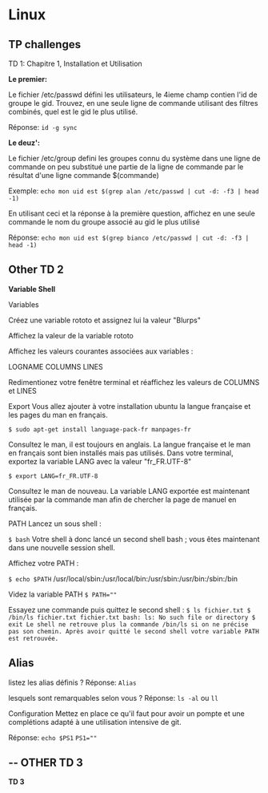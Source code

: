 # Linux


**TP challenges**
---

TD 1: Chapitre 1, Installation et Utilisation

**Le premier:**

Le fichier /etc/passwd défini les utilisateurs, le 4ieme champ contien l'id de groupe le gid.
Trouvez, en une seule ligne de commande utilisant des filtres combinés, quel est le gid le plus utilisé.

Réponse: `id -g sync`


**Le deuz':**

Le fichier /etc/group defini les groupes connu du système
dans une ligne de commande on peu substitué une partie de la ligne de commande par le résultat d'une ligne commande $(commande)

Exemple:
        `echo mon uid est $(grep alan /etc/passwd | cut -d: -f3 | head -1)`
        
En utilisant ceci et la réponse à la première question, affichez en une seule commande le nom du groupe associé au gid le plus utilisé

Réponse: `echo mon uid est $(grep bianco /etc/passwd | cut -d: -f3 | head -1)`



## Other TD 2

**Variable Shell**


Variables

Créez une variable rototo et assignez lui la valeur "Blurps"

Affichez la valeur de la variable rototo

Affichez les valeurs courantes associées aux variables :

LOGNAME
COLUMNS
LINES


Redimentionez votre fenêtre terminal et réaffichez les valeurs de COLUMNS et LINES


Export
Vous allez ajouter à votre installation ubuntu la langue française et les pages du man en français.

`$ sudo apt-get install language-pack-fr manpages-fr`

Consultez le man, il est toujours en anglais.
La langue française et le man en français sont bien installés mais pas utilisés.
Dans votre terminal, exportez la variable LANG avec la valeur "fr_FR.UTF-8"

`$ export LANG=fr_FR.UTF-8`

Consultez le man de nouveau. La variable LANG exportée est maintenant utilisée par la commande man afin de chercher la page de manuel en français.

PATH
Lancez un sous shell :

`$ bash`
Votre shell à donc lancé un second shell bash ; vous êtes maintenant dans une nouvelle session shell.

Affichez votre PATH :

`$ echo $PATH`
/usr/local/sbin:/usr/local/bin:/usr/sbin:/usr/bin:/sbin:/bin

Videz la variable PATH
`$ PATH=""`

Essayez une commande puis quittez le second shell :
`$ ls fichier.txt
$ /bin/ls fichier.txt
fichier.txt
bash: ls: No such file or directory
$ exit
Le shell ne retrouve plus la commande /bin/ls si on ne précise pas son chemin. Après avoir quitté le second shell votre variable PATH est retrouvée.`

Alias
--
listez les alias définis ? 
Réponse: `Alias`

lesquels sont remarquables selon vous ?
Réponse: `ls -al` ou `ll`

Configuration
Mettez en place ce qu'il faut pour avoir un pompte et une complétions adapté à une utilisation intensive de git.

Réponse: `echo $PS1`
         `PS1=""`



--
OTHER TD 3 
--

**TD 3**
